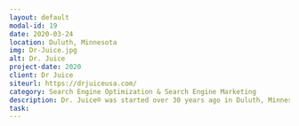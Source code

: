 ```yaml
---
layout: default
modal-id: 19
date: 2020-03-24
location: Duluth, Minnesota
img: Dr-Juice.jpg
alt: Dr. Juice
project-date: 2020
client: Dr Juice
siteurl: https://drjuiceusa.com/
category: Search Engine Optimization & Search Engine Marketing
description: Dr. Juice® was started over 30 years ago in Duluth, Minnesota by anthropologist and psychiatrist Dr. Gregory Bambenek.  His research from the tropical jungles of South America to the bamboo forests of China have brought to you ancient fishing formulas from around the world.  These formulas have been perfected by science at the Osmic Research Co. Lab, bringing you the only fish attractant on the market that has powerful magic backed by real science.
task:
---
```

